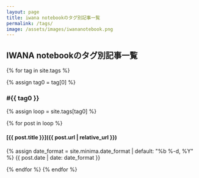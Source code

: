 ```yaml
---
layout: page
title: iwana notebookのタグ別記事一覧
permalink: /tags/
image: /assets/images/iwananotebook.png
---
```


## IWANA notebookのタグ別記事一覧

{% for tag in site.tags %}

{% assign tag0 = tag[0] %}

<h3 id = "{{ tag0 }}">#{{ tag0 }}</h3>

{% assign loop = site.tags[tag0] %}

{% for post in loop %}
#### [{{ post.title }}]({{ post.url | relative_url }})

{% assign date_format = site.minima.date_format | default: "%b %-d, %Y" %}
<span class="date">{{ post.date | date: date_format }}</span>

{% endfor %}
{% endfor %}
